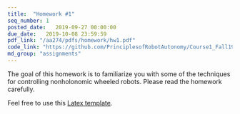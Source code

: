 ```yaml
---
title:  "Homework #1"
seq_number: 1
posted_date:   2019-09-27 00:00:00
due_date:   2019-10-08 23:59:59
pdf_link: "/aa274/pdfs/homework/hw1.pdf"
code_link: "https://github.com/PrinciplesofRobotAutonomy/Course1_Fall19_HW1"
md_group: "assignments"
---
```


The goal of this homework is to familiarize you with some of the techniques for controlling nonholonomic wheeled robots. Please read the homework carefully.

Feel free to use this [Latex template](/aa274/pdfs/homework/hw.tex).
